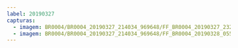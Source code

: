 ```yaml
---
label: 20190327
capturas:
  - imagem: BR0004/BR0004_20190327_214034_969648/FF_BR0004_20190327_232647_317_0126976.fits_maxpixel.jpg
  - imagem: BR0004/BR0004_20190327_214034_969648/FF_BR0004_20190328_055445_917_0591616.fits_maxpixel.jpg
---
```

